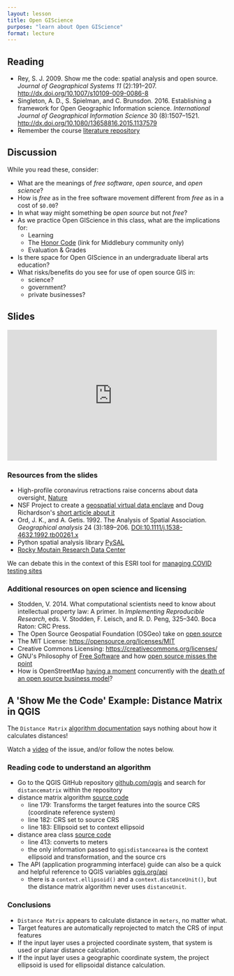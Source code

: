 ```yaml
---
layout: lesson
title: Open GIScience
purpose: "learn about Open GIScience"
format: lecture
---
```


## Reading

- Rey, S. J. 2009. Show me the code: spatial analysis and open source. *Journal of Geographical Systems 11* (2):191–207. http://dx.doi.org/10.1007/s10109-009-0086-8
- Singleton, A. D., S. Spielman, and C. Brunsdon. 2016. Establishing a framework for Open Geographic Information science. *International Journal of Geographical Information Science* 30 (8):1507–1521. http://dx.doi.org/10.1080/13658816.2015.1137579
- Remember the course [literature repository](https://github.com/GIS4DEV/literature)

## Discussion

While you read these, consider:
- What are the meanings of *free software*, *open source*, and *open science*?
- How is *free* as in the free software movement different from *free* as in a cost of `$0.00`?
- In what way might something be *open source* but not *free*?
- As we practice Open GIScience in this class, what are the implications for:
  - Learning
  - The [Honor Code](https://docs.google.com/document/d/1tVzZVTJc_IE5jIMPG5JadQe0j0R_yYPscNzGtqiq3ak/edit?usp=sharing) (link for Middlebury community only)
  - Evaluation & Grades
- Is there space for Open GIScience in an undergraduate liberal arts education?
- What risks/benefits do you see for use of open source GIS in:
  - science?
  - government?
  - private businesses?

## Slides

<iframe src="https://docs.google.com/presentation/d/e/2PACX-1vRrspcy_84-p4gkNj5I1QLfVtiDdSub7Z8PHRU-pfjJaozepUzG8KLUhZqBELSgOG-XJ-eZa7O5JCMz/embed?start=false&loop=false&delayms=15000" frameborder="0" width="480" height="299" allowfullscreen="true" mozallowfullscreen="true" webkitallowfullscreen="true"></iframe><br>

### Resources from the slides

- High-profile coronavirus retractions raise concerns about data oversight, [Nature](https://www.nature.com/articles/d41586-020-01695-w)
- NSF Project to create a [geospatial virtual data enclave](https://www.nsf.gov/awardsearch/showAward?AWD_ID=1832465&HistoricalAwards=false) and Doug Richardson's [short article about it](https://www.esri.com/about/newsroom/arcnews/dealing-with-geoprivacy-and-confidential-geospatial-data/)
- Ord, J. K., and A. Getis. 1992. The Analysis of Spatial Association. *Geographical analysis* 24 (3):189–206. [DOI:10.1111/j.1538-4632.1992.tb00261.x](https://doi.org/10.1111/j.1538-4632.1992.tb00261.x)
- Python spatial analysis library [PySAL](https://pysal.org/)
- [Rocky Moutain Research Data Center](https://www.census.gov/about/adrm/fsrdc/locations/rocky-mountain.html)

We can debate this in the context of this ESRI tool for [managing COVID testing sites](https://www.esri.com/en-us/covid-19/response)

### Additional resources on open science and licensing

- Stodden, V. 2014. What computational scientists need to know about intellectual property law: A primer. In *Implementing Reproducible Research*, eds. V. Stodden, F. Leisch, and R. D. Peng, 325–340. Boca Raton: CRC Press.
- The Open Source Geospatial Foundation (OSGeo) take on [open source](https://www.osgeo.org/about/what-is-open-source/)
- The MIT License: https://opensource.org/licenses/MIT
- Creative Commons Licensing: https://creativecommons.org/licenses/
- GNU's Philosophy of [Free Software](https://www.gnu.org/philosophy/free-sw.en.html) and how [open source misses the point](https://www.gnu.org/philosophy/open-source-misses-the-point.html)
- How is OpenStreetMap [having a moment](https://joemorrison.medium.com/openstreetmap-is-having-a-moment-dcc7eef1bb01) concurrently with the [death of an open source business model](https://joemorrison.medium.com/death-of-an-open-source-business-model-62bc227a7e9b)?

## A 'Show Me the Code' Example: Distance Matrix in QGIS

The `Distance Matrix` [algorithm documentation](https://docs.qgis.org/3.16/en/docs/user_manual/processing_algs/qgis/vectoranalysis.html#distance-matrix) says nothing about how it calculates distances!

Watch a [video](https://midd.hosted.panopto.com/Panopto/Pages/Viewer.aspx?id=855206e6-2da2-4879-b86a-acdf016865e4) of the issue, and/or follow the notes below.

### Reading code to understand an algorithm

- Go to the QGIS GitHub repository [github.com/qgis](https://github.com/qgis) and search for `distancematrix` within the repository
- distance matrix algorithm [source code](https://github.com/qgis/QGIS/blob/f32725658f205af4ac9718d3a3b74f13eaa98d3e/python/plugins/processing/algs/qgis/PointDistance.py)
  - line 179: Transforms the target features into the source CRS (coordinate reference system)
  - line 182: CRS set to source CRS
  - line 183: Ellipsoid set to context ellipsoid
- distance area class [source code](https://github.com/qgis/QGIS/blob/5caa3880ff5e85df9116d191863809c6851644c8/src/core/qgsdistancearea.cpp)
  - line 413: converts to meters
  - the only information passed to `qgisdistancearea` is the context ellipsoid and transformation, and the source crs
- The API (application programming interface) guide can also be a quick and helpful reference to QGIS variables [qgis.org/api](https://qgis.org/api/classQgsProcessingContext.html)
  - there is a `context.ellipsoid()` and a `context.distanceUnit()`, but the distance matrix algorithm never uses `distanceUnit`.

### Conclusions

- `Distance Matrix` appears to calculate distance in `meters`, no matter what.
- Target features are automatically reprojected to match the CRS of input features
- If the input layer uses a projected coordinate system, that system is used or planar distance calculation.
- If the input layer uses a geographic coordinate system, the project ellipsoid is used for ellipsoidal distance calculation.
